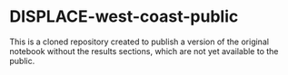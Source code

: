 # DISPLACE-west-coast-public

This is a cloned repository created to publish a version of the original notebook without the results sections, which are not yet available to the public.
